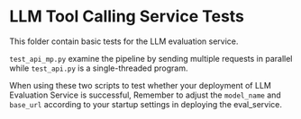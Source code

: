 
# LLM Tool Calling Service Tests

This folder contain basic tests for the LLM evaluation service. 

`test_api_mp.py` examine the pipeline by sending multiple requests in parallel while `test_api.py` is a single-threaded program.

When using these two scripts to test whether your deployment of LLM Evaluation Service is successful, Remember to adjust the `model_name` and `base_url` according to your startup settings in deploying the eval_service.
